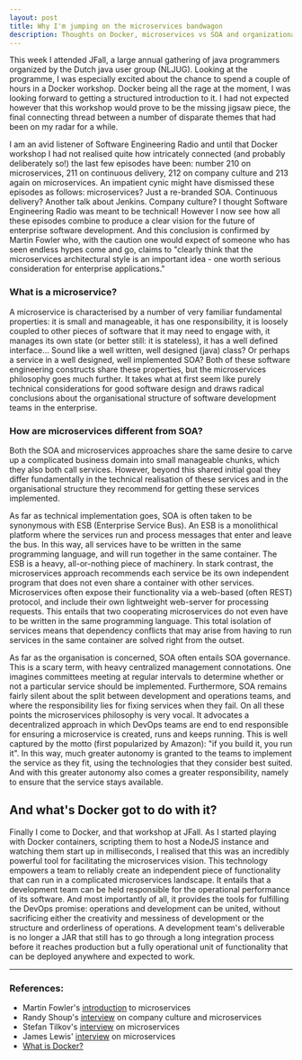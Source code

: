 ```yaml
---
layout: post
title: Why I'm jumping on the microservices bandwagon
description: Thoughts on Docker, microservices vs SOA and organizational structure triggered by attending JFall (a Duch Java user group conference).
---
```


This week I attended JFall, a large annual gathering of java programmers organized by the Dutch java user group (NLJUG).  Looking at the programme, I was especially excited about the chance to spend a couple of hours in a Docker workshop.  Docker being all the rage at the moment, I was looking forward to getting a structured introduction to it.  I had not expected however that this workshop would prove to be the missing jigsaw piece, the final connecting thread between a number of disparate themes that had been on my radar for a while.

I am an avid listener of Software Engineering Radio and until that Docker workshop I had not realised quite how intricately connected (and probably deliberately so!) the last few episodes have been: number 210 on microservices, 211 on continuous delivery, 212 on company culture and 213 again on microservices.  An impatient cynic might have dismissed these episodes as follows: microservices? Just a re-branded SOA.  Continuous delivery? Another talk about Jenkins.  Company culture? I thought Software Engineering Radio was meant to be technical!  However I now see how all these episodes combine to produce a clear vision for the future of enterprise software development.  And this conclusion is confirmed by Martin Fowler who, with the caution one would expect of someone who has seen endless hypes come and go, claims to "clearly think that the microservices architectural style is an important idea - one worth serious consideration for enterprise applications."

### What is a microservice?

A microservice is characterised by a number of very familiar fundamental properties: it is small and manageable, it has one responsibility, it is loosely coupled to other pieces of software that it may need to engage with, it manages its own state (or better still: it is stateless), it has a well defined interface...  Sound like a well written, well designed (java) class? Or perhaps a service in a well designed, well implemented SOA?  Both of these software engineering constructs share these properties, but the microservices philosophy goes much further.  It takes what at first seem like purely technical considerations for good software design and draws radical conclusions about the organisational structure of software development teams in the enterprise.  

### How are microservices different from SOA?

Both the SOA and microservices approaches share the same desire to carve up a complicated business domain into small manageable chunks, which they also both call services.  However, beyond this shared initial goal they differ fundamentally in the technical realisation of these services and in the organisational structure they recommend for getting these services implemented.  

As far as technical implementation goes, SOA is often taken to be synonymous with ESB (Enterprise Service Bus).  An ESB is a monolithical platform where the services run and process messages that enter and leave the bus.  In this way, all services have to be written in the same programming language, and will run together in the same container.  The ESB is a heavy, all-or-nothing piece of machinery.  In stark contrast, the microservices approach recommends each service be its own independent program that does not even share a container with other services.  Microservices often expose their functionality via a web-based (often REST) protocol, and include their own lightweight web-server for processing requests.  This entails that two cooperating microservices do not even have to be written in the same programming language.  This total isolation of services means that dependency conflicts that may arise from having to run services in the same container are solved right from the outset.

As far as the organisation is concerned, SOA often entails SOA governance.  This is a scary term, with heavy centralized management connotations.  One imagines committees meeting at regular intervals to determine whether or not a particular service should be implemented.  Furthermore, SOA remains fairly silent about the split between development and operations teams, and where the responsibility lies for fixing services when they fail.  On all these points the microservices philosophy is very vocal.  It advocates a decentralized approach in which DevOps teams are end to end responsible for ensuring a microservice is created, runs and keeps running.  This is well captured by the motto (first popularized by Amazon): "if you build it, you run it".  In this way, much greater autonomy is granted to the teams to implement the service as they fit, using the technologies that they consider best suited.  And with this greater autonomy also comes a greater responsibility, namely to ensure that the service stays available.  

## And what's Docker got to do with it?

Finally I come to Docker, and that workshop at JFall.  As I started playing with Docker containers, scripting them to host a NodeJS instance and watching them start up in milliseconds, I realised that this was an incredibly powerful tool for facilitating the microservices vision.  This technology empowers a team to reliably create an independent piece of functionality that can run in a complicated microservices landscape.  It entails that a development team can be held responsible for the operational performance of its software.  And most importantly of all, it provides the tools for fulfilling the DevOps promise: operations and development can be united, without sacrificing either the creativity and messiness of development or the structure and orderliness of operations.  A development team's deliverable is no longer a JAR that still has to go through a long integration process before it reaches production but a fully operational unit of functionality that can be deployed anywhere and expected to work.

* * *

### References:
* Martin Fowler's [introduction](http://martinfowler.com/articles/microservices.html) to microservices
* Randy Shoup's [interview](http://www.se-radio.net/2014/10/episode-212-randy-shoup-on-company-culture/) on company culture and microservices
* Stefan Tilkov's [interview](http://www.se-radio.net/2014/09/episode-210-stefan-tilkov-on-architecture-and-micro-services/) on microservices
* James Lewis' [interview](http://www.se-radio.net/2014/10/episode-213-james-lewis-on-microservices/) on microservices
* [What is Docker?](https://www.docker.com/whatisdocker/)
